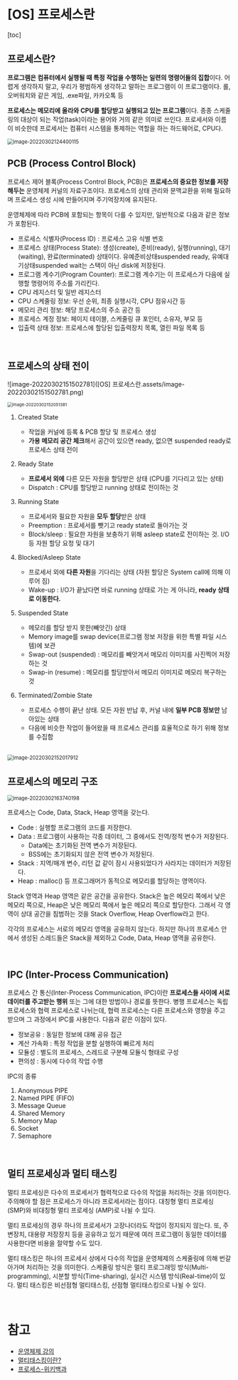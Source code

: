 # [OS] 프로세스란

[toc]



## 프로세스란?

**프로그램은 컴퓨터에서 실행될 때 특정 작업을 수행하는 일련의 명령어들의 집합**이다. 어렵게 생각하지 말고, 우리가 평범하게 생각하고 말하는 프로그램이 이 프로그램이다. 롤, 오버워치와 같은 게임, .exe파일, 카카오톡 등 

**프로세스는 메모리에 올라와 CPU를 할당받고 실행되고 있는 프로그램**이다. 종종 스케줄링의 대상이 되는 작업(task)이라는 용어와 거의 같은 의미로 쓰인다. 프로세서와 이름이 비슷한데 프로세서는 컴퓨터 시스템을 통제하는 역할을 하는 하드웨어로, CPU다. 

<img src="[OS] 프로세스란.assets/image-20220302124400115.png" alt="image-20220302124400115" style="zoom:80%;" />

<br/>

## PCB (Process Control Block)

프로세스 제어 블록(Process Control Block, PCB)은 **프로세스의 중요한 정보를 저장해두는** 운영체제 커널의 자료구조이다. 프로세스의  상태 관리와 문맥교환을 위해 필요하며 프로세스 생성 시에 만들어지며 주기억장치에 유지된다.

운영체제에 따라 PCB에 포함되는 항목이 다를 수 있지만, 일반적으로 다음과 같은 정보가 포함된다.

- 프로세스 식별자(Process ID) : 프로세스 고유 식별 번호
- 프로세스 상태(Process State): 생성(create), 준비(ready), 실행(running), 대기(waiting), 완료(terminated) 상태이다. 유예준비상태suspended ready, 유예대기상태suspended wait는 스택이 아닌 disk에 저장된다.
- 프로그램 계수기(Program Counter): 프로그램 계수기는 이 프로세스가 다음에 실행할 명령어의 주소를 가리킨다.
- CPU 레지스터 및 일반 레지스터
- CPU 스케줄링 정보: 우선 순위, 최종 실행시각, CPU 점유시간 등
- 메모리 관리 정보: 해당 프로세스의 주소 공간 등
- 프로세스 계정 정보: 페이지 테이블, 스케줄링 큐 포인터, 소유자, 부모 등
- 입출력 상태 정보: 프로세스에 할당된 입출력장치 목록, 열린 파일 목록 등

<br/>

## 프로세스의 상태 전이

![image-20220302151502781]([OS] 프로세스란.assets/image-20220302151502781.png)

<img src="[OS] 프로세스란.assets/image-20220302152051381.png" alt="image-20220302152051381" style="zoom:67%;" />

1. Created State 
   - 작업을 커널에 등록 & PCB 할당 및 프로세스 생성
   - **가용 메모리 공간 체크**해서 공간이 있으면 ready, 없으면 suspended ready로 프로세스 상태 전이
2. Ready State

   - **프로세서 외에** 다른 모든 자원을 할당받은 상태 (CPU를 기다리고 있는 상태)
   - Dispatch : CPU를 할당받고 running 상태로 전이하는 것

3. Running State

   - 프로세서와 필요한 자원을 **모두 할당**받은 상태
   - Preemption : 프로세서를 뺏기고 ready state로 돌아가는 것
   - Block/sleep : 필요한 자원을 보충하기 위해 asleep state로 전이하는 것. I/O등 자원 할당 요청 및 대기

4. Blocked/Asleep State

   - 프로세서 외에 **다른 자원**을 기다리는 상태 (자원 할당은 System call에 의해 이루어 짐)
   - Wake-up : I/O가 끝났다면 바로 running 상태로 가는 게 아니라, **ready 상태로 이동한다.**

5. Suspended State

   - 메모리를 할당 받지 못한(빼앗긴) 상태
   - Memory image를 swap device(프로그램 정보 저장을 위한 특별 파일 시스템)에 보관
   - Swap-out (suspended) : 메모리를 빼앗겨서 메모리 이미지를 사진찍어 저장하는 것
   - Swap-in (resume) : 메모리를 할당받아서 메모리 이미지로 메모리 복구하는 것

6. Terminated/Zombie State

   - 프로세스 수행이 끝난 상태. 모든 자원 반납 후, 커널 내에 **일부 PCB 정보만** 남아있는 상태
   - 다음에 비슷한 작업이 들어왔을 때 프로세스 관리를 효율적으로 하기 위해 정보를 수집함

<br/>

<img src="[OS] 프로세스란.assets/image-20220302152017912.png" alt="image-20220302152017912" style="zoom:80%;" />

<br/>

## 프로세스의 메모리 구조

<img src="[OS] 프로세스란.assets/image-20220302163740198.png" alt="image-20220302163740198" style="zoom:80%;" />

프로세스는 Code, Data, Stack, Heap 영역을 갖는다.

- Code : 실행할 프로그램의 코드를 저장한다.
- Data : 프로그램이 사용하는 각종 데이터, 그 중에서도 전역/정적 변수가 저장된다.
  - Data에는 초기화된 전역 변수가 저장된다.
  - BSS에는 초기화되지 않은 전역 변수가 저장된다.
- Stack : 지역/매개 변수, 리턴 값 같이 잠시 사용되었다가 사라지는 데이터가 저장된다.
- Heap : malloc() 등 프로그래머가 동적으로 메모리를 할당하는 영역이다.

Stack 영역과 Heap 영역은 같은 공간을 공유한다. Stack은 높은 메모리 쪽에서 낮은 메모리 쪽으로, Heap은 낮은 메모리 쪽에서 높은 메모리 쪽으로 할당한다. 그래서 각 영역이 상대 공간을 침범하는 것을 Stack Overflow, Heap Overflow라고 한다.

각각의 프로세스는 서로의 메모리 영역을 공유하지 않는다. 하지만 하나의 프로세스 안에서 생성된 스레드들은  Stack을 제외하고 Code, Data, Heap 영역을 공유한다.

<br/>

## IPC (Inter-Process Communication)

프로세스 간 통신(Inter-Process Communication, IPC)이란 **프로세스들 사이에 서로 데이터를 주고받는 행위** 또는 그에 대한 방법이나 경로를 뜻한다. 병행 프로세스는 독립 프로세스와 협력 프로세스로 나뉘는데, 협력 프로세스는 다른 프로세스와 영향을 주고 받으며 그 과정에서 IPC를 사용한다. 다음과 같은 이점이 있다.

- 정보공유 : 동일한 정보에 대해 공유 접근
- 계산 가속화 : 특정 작업을 분할 실행하여 빠르게 처리
- 모듈성 :  별도의 프로세스, 스레드로 구분해 모듈식 형태로 구성
- 편의성 : 동시에 다수의 작업 수행



IPC의 종류

1. Anonymous PIPE
2. Named PIPE (FIFO)
3. Message Queue
4. Shared Memory
5. Memory Map
6. Socket
7. Semaphore

<br/>

## 멀티 프로세싱과 멀티 태스킹

멀티 프로세싱은 다수의 프로세서가 협력적으로 다수의 작업을 처리하는 것을 의미한다. 주의해야 할 점은 프로세스가 아니라 프로세서라는 점이다. 대칭형 멀티 프로세싱 (SMP)와 비대칭형 멀티 프로세싱 (AMP)로 나뉠 수 있다.

멀티 프로세싱의 경우 하나의 프로세서가 고장나더라도 작업이 정지되지 않는다. 또, 주변장치, 대용량 저장장치 등을 공유하고 있기 때문에 여러 프로그램이 동일한 데이터를 사용한다면 비용을 절약할 수도 있다.



멀티 태스킹은 하나의 프로세서 상에서 다수의 작업을 운영체제의 스케줄링에 의해 번갈아가며 처리하는 것을 의미한다. 스케줄링 방식은 멀티 프로그래밍 방식(Multi-programming), 시분할 방식(Time-sharing), 실시간 시스템 방식(Real-time)이 있다. 멀티 태스킹은 비선점형 멀티태스킹, 선점형 멀티태스킹으로 나뉠 수 있다.

<br/>

# 참고

- [운영체제 강의](https://www.youtube.com/playlist?list=PLBrGAFAIyf5rby7QylRc6JxU5lzQ9c4tN)
- [멀티태스킹이란?](https://donghoson.tistory.com/16)
- [프로세스-위키백과](https://ko.wikipedia.org/wiki/%ED%94%84%EB%A1%9C%EC%84%B8%EC%8A%A4)
